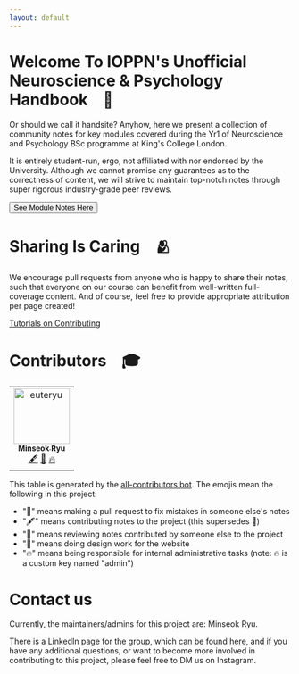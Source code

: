 ```yaml
---
layout: default
---
```


# Welcome To IOPPN's Unofficial Neuroscience & Psychology Handbook ⠀👋

Or should we call it handsite? Anyhow, here we present a collection of community notes for key modules covered during the Yr1 of Neuroscience and Psychology BSc programme at King's College London.

It is entirely student-run, ergo, not affiliated with nor endorsed by the University. Although we cannot promise any guarantees as to the correctness of content, we will strive to maintain top-notch notes through super rigorous industry-grade peer reviews.


<form id="MainButton" action="./modules"> 
<button>See Module Notes Here</button>
</form>


# Sharing Is Caring ⠀🫂

We encourage pull requests from anyone who is happy to share their notes, such that everyone on our course can benefit from well-written full-coverage content. And of course, feel free to provide appropriate attribution per page created!

[Tutorials on Contributing](./CSRGContributing/)

# Contributors ⠀🎓

<!-- ALL-CONTRIBUTORS-LIST:START - Do not remove or modify this section -->
<!-- prettier-ignore-start -->
<!-- markdownlint-disable -->
<table>
  <tbody>
    <tr>
      <td align="center"><a href="https://github.com/euteryu"><img src="https://avatars.githubusercontent.com/u/54965926?v=4" width="100px;" alt="euteryu"/><br /><sub><b>Minseok Ryu</b></sub></a><br /><a href="#content-euteryu" title="Content">🖋</a> <a href="#design-euteryu" title="Design">🎨</a> <a href="#admin-euteryu" title="Admins of NPG">🔥</a></td>
    </tr>
  </tbody>
  <tfoot>
    
  </tfoot>
</table>

<!-- markdownlint-restore -->
<!-- prettier-ignore-end -->

<!-- ALL-CONTRIBUTORS-LIST:END -->

This table is generated by the [all-contributors bot](https://allcontributors.org). The emojis mean the following in this project:
- "🐛" means making a pull request to fix mistakes in someone else's notes
- "🖋" means contributing notes to the project (this supersedes 🐛)
- "👀" means reviewing notes contributed by someone else to the project
- "🎨" means doing design work for the website
- "🔥" means being responsible for internal administrative tasks (note: 🔥 is a custom key named "admin")



# Contact us

Currently, the maintainers/admins for this project are: Minseok Ryu.

There is a LinkedIn page for the group, which can be found [here](https://www.linkedin.com/company/75024569/admin/), and if you have any additional questions, or want to become more involved in contributing to this project, please feel free to DM us on Instagram.
